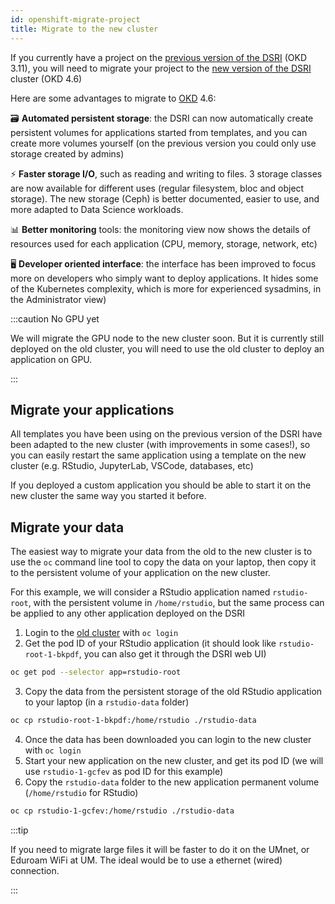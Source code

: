 ```yaml
---
id: openshift-migrate-project
title: Migrate to the new cluster
---
```


If you currently have a project on the [previous version of the DSRI](https://app.dsri.unimaas.nl:8443/console/catalog) (OKD 3.11), you will need to migrate your project to the [new version of the DSRI](https://console-openshift-console.apps.dsri2.unimaas.nl/) cluster (OKD 4.6)

Here are some advantages to migrate to [OKD](https://www.okd.io/) 4.6:

🗃️ **Automated persistent storage**: the DSRI can now automatically create persistent volumes for applications started from templates, and you can create more volumes yourself (on the previous version you could only use storage created by admins)

⚡ **Faster storage I/O**, such as reading and writing to files. 3 storage classes are now available for different uses (regular filesystem, bloc and object storage). The new storage (Ceph) is better documented, easier to use, and more adapted to Data Science workloads.

📊 **Better monitoring** tools: the monitoring view now shows the details of resources used for each application (CPU, memory, storage, network, etc)

🖥️ **Developer oriented interface**: the interface has been improved to focus more on developers who simply want to deploy applications. It hides some of the Kubernetes complexity, which is more for experienced sysadmins, in the Administrator view)

:::caution No GPU yet

We will migrate the GPU node to the new cluster soon. But it is currently still deployed on the old cluster, you will need to use the old cluster to deploy an application on GPU.

:::

## Migrate your applications

All templates you have been using on the previous version of the DSRI have been adapted to the new cluster (with improvements in some cases!), so you can easily restart the same application using a template on the new cluster (e.g. RStudio, JupyterLab, VSCode, databases, etc)

If you deployed a custom application you should be able to start it on the new cluster the same way you started it before.

## Migrate your data

The easiest way to migrate your data from the old to the new cluster is to use the `oc` command line tool to copy the data on your laptop, then copy it to the persistent volume of your application on the new cluster.

For this example, we will consider a RStudio application named `rstudio-root`, with the persistent volume in `/home/rstudio`, but the same process can be applied to any other application deployed on the DSRI

1. Login to the [old cluster](https://app.dsri.unimaas.nl:8443/console/catalog) with `oc login`
2. Get the pod ID of your RStudio application (it should look like `rstudio-root-1-bkpdf`, you can also get it through the DSRI web UI)

```bash
oc get pod --selector app=rstudio-root
```

3. Copy the data from the persistent storage of the old RStudio application to your laptop (in a `rstudio-data` folder)

```bash
oc cp rstudio-root-1-bkpdf:/home/rstudio ./rstudio-data
```

4. Once the data has been downloaded you can login to the new cluster with `oc login`
5. Start your new application on the new cluster, and get its pod ID (we will use `rstudio-1-gcfev` as pod ID for this example)
6. Copy the `rstudio-data` folder to the new application permanent volume (`/home/rstudio` for RStudio)

```bash
oc cp rstudio-1-gcfev:/home/rstudio ./rstudio-data
```

:::tip 

If you need to migrate large files it will be faster to do it on the UMnet, or Eduroam WiFi at UM. The ideal would be to use a ethernet (wired) connection. 

:::


